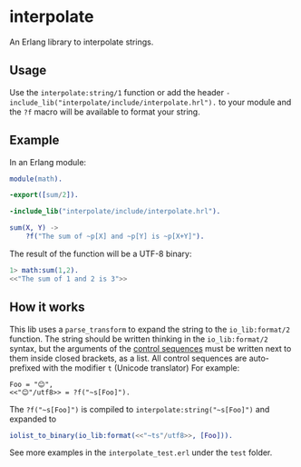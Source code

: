 # interpolate

An Erlang library to interpolate strings.

## Usage

Use the `interpolate:string/1` function or add the header `-include_lib("interpolate/include/interpolate.hrl").` to your module and the `?f` macro will be available to format your string.

## Example

In an Erlang module:

```erlang
module(math).

-export([sum/2]).

-include_lib("interpolate/include/interpolate.hrl").

sum(X, Y) ->
    ?f("The sum of ~p[X] and ~p[Y] is ~p[X+Y]").
```

The result of the function will be a UTF-8 binary:

```erlang
1> math:sum(1,2).
<<"The sum of 1 and 2 is 3">>
```

## How it works

This lib uses a `parse_transform` to expand the string to the `io_lib:format/2` function. The string should be written thinking in the `io_lib:format/2` syntax, but the arguments of the [control sequences](https://www.erlang.org/doc/man/io#format-2) must be written next to them inside closed brackets, as a list. All control sequences are auto-prefixed with the modifier `t` (Unicode translator) For example:

```
Foo = "😊",
<<"😊"/utf8>> = ?f("~s[Foo]").
```

The `?f("~s[Foo]")` is compiled to `interpolate:string("~s[Foo]")` and expanded to
```erlang
iolist_to_binary(io_lib:format(<<"~ts"/utf8>>, [Foo])).
```

See more examples in the `interpolate_test.erl` under the `test` folder.
